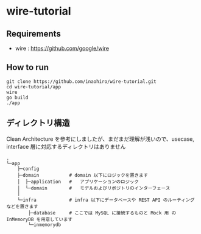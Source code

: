 # wire-tutorial

## Requirements

- wire : https://github.com/google/wire


## How to run

```
git clone https://github.com/inaohiro/wire-tutorial.git
cd wire-tutorial/app
wire
go build
./app
```

## ディレクトリ構造

Clean Architecture を参考にしましたが、まだまだ理解が浅いので、usecase, interface 層に対応するディレクトリはありません

```
.
└─app
    ├─config
    ├─domain           # domain 以下にロジックを置きます
    │  ├─application   #   アプリケーションのロジック
    │  └─domain        #   モデルおよびリポジトリのインターフェース
    │
    └─infra            # infra 以下にデータベースや REST API のルーティングなどを置きます
        ├─database     # ここでは MySQL に接続するものと Mock 用 の InMemoryDB を用意しています
        └─inmemorydb
```
